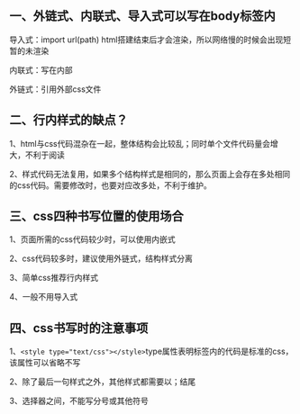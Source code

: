## 一、外链式、内联式、导入式可以写在body标签内

导入式：import url(path)	html搭建结束后才会渲染，所以网络慢的时候会出现短暂的未渲染

内联式：写在内部

外链式：引用外部css文件

## 二、行内样式的缺点？

1、html与css代码混杂在一起，整体结构会比较乱；同时单个文件代码量会增大，不利于阅读

2、样式代码无法复用，如果多个结构样式是相同的，那么页面上会存在多处相同的css代码。需要修改时，也要对应改多处，不利于维护。

## 三、css四种书写位置的使用场合

1、页面所需的css代码较少时，可以使用内嵌式

2、css代码较多时，建议使用外链式，结构样式分离

3、简单css推荐行内样式

4、一般不用导入式

## 四、css书写时的注意事项

1、`<style type="text/css"></style>`type属性表明标签内的代码是标准的css，该属性可以省略不写

2、除了最后一句样式之外，其他样式都需要以；结尾

3、选择器之间，不能写分号或其他符号